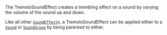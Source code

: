 The TremoloSoundEffect creates a trembling effect on a sound by varying the
volume of the sound up and down.

Like all other [`SoundEffect`](https://create.roblox.com/docs/reference/engine/classes/SoundEffect)s, a TremoloSoundEffect can be applied
either to a [`Sound`](https://create.roblox.com/docs/reference/engine/classes/Sound) or [`SoundGroup`](https://create.roblox.com/docs/reference/engine/classes/SoundGroup) by being parented to either.